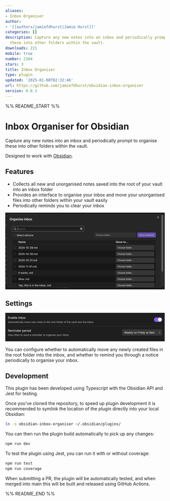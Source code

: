 ```yaml
---
aliases:
- Inbox Organiser
author:
- '[[authors/jamiefdhurst|Jamie Hurst]]'
categories: []
description: Capture any new notes into an inbox and periodically prompt to organise
  these into other folders within the vault.
downloads: 221
mobile: true
number: 2104
stars: 3
title: Inbox Organiser
type: plugin
updated: '2025-01-08T02:32:46'
url: https://github.com/jamiefdhurst/obsidian-inbox-organiser
version: 0.0.3
---
```


%% README_START %%

# Inbox Organiser for Obsidian

Capture any new notes into an inbox and periodically prompt to organise these into other folders within the vault.

Designed to work with [Obsidian](https://obsidian.md).

## Features

- Collects all new and unorganised notes saved into the root of your vault into an inbox folder
- Provides an interface to organise your inbox and move your unorganised files into other folders within your vault easily
- Periodically reminds you to clear your inbox

![Organise inbox modal showing files and folder dropdowns](https://raw.githubusercontent.com/jamiefdhurst/obsidian-inbox-organiser/HEAD//docs/modal.png)

## Settings

![Settings screen showing inbox and period options](https://raw.githubusercontent.com/jamiefdhurst/obsidian-inbox-organiser/HEAD//docs/settings.png)

You can configure whether to automatically move any newly created files in the root folder into the inbox, and whether to remind you through a notice periodically to organise your inbox.

## Development

This plugin has been developed using Typescript with the Obsidian API and Jest for testing.

Once you've cloned the repository, to speed up plugin development it is recommended to symlink the location of the plugin directly into your local Obsidian:

```bash
ln -s obsidian-inbox-organiser ~/.obsidian/plugins/
```

You can then run the plugin build automatically to pick up any changes:

```bash
npm run dev
```

To test the plugin using Jest, you can run it with or without coverage:

```bash
npm run test
npm run coverage
```

When submitting a PR, the plugin will be automatically tested, and when merged into main this will be built and released using GitHub Actions.


%% README_END %%